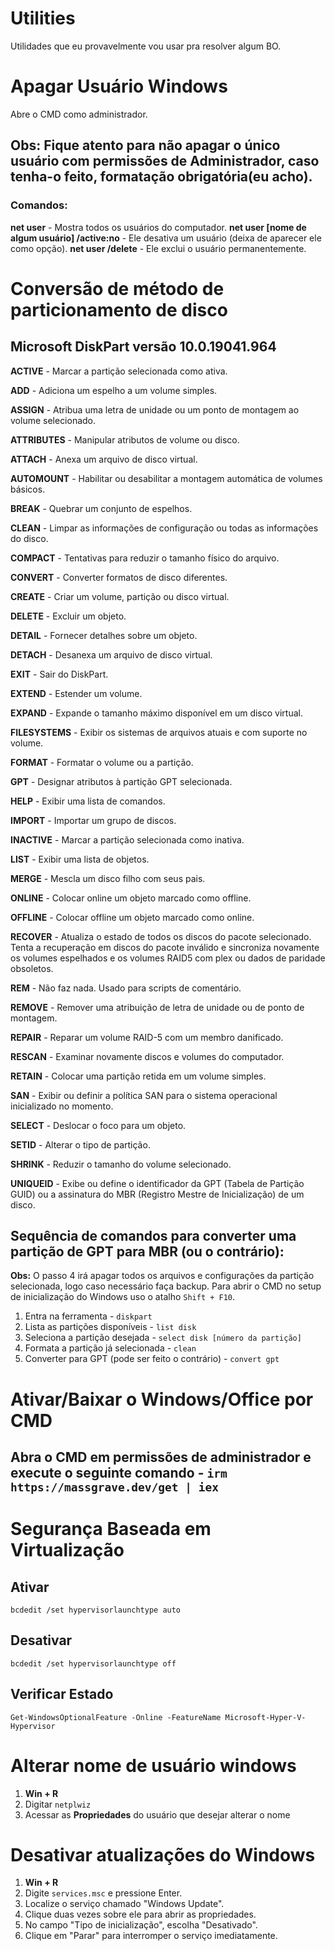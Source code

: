 # Utilities
Utilidades que eu provavelmente vou usar  pra resolver algum BO.

# Apagar Usuário Windows
Abre o CMD como administrador.

## Obs: Fique atento para não apagar o único usuário com permissões de Administrador, caso tenha-o feito, formatação obrigatória(eu acho).

### Comandos:

**net user** - Mostra todos os usuários do computador.
**net user [nome de algum usuário] /active:no** - Ele desativa um usuário (deixa de aparecer ele como opção).
**net user /delete** - Ele exclui o usuário permanentemente.



# Conversão de método de particionamento de disco

## Microsoft DiskPart versão 10.0.19041.964

**ACTIVE** - Marcar a partição selecionada como ativa.

**ADD** - Adiciona um espelho a um volume simples.

**ASSIGN** - Atribua uma letra de unidade ou um ponto de montagem ao volume selecionado.

**ATTRIBUTES** - Manipular atributos de volume ou disco.

**ATTACH** - Anexa um arquivo de disco virtual.

**AUTOMOUNT** - Habilitar ou desabilitar a montagem automática de volumes básicos.

**BREAK** - Quebrar um conjunto de espelhos.

**CLEAN** - Limpar as informações de configuração ou todas as informações do disco.

**COMPACT** - Tentativas para reduzir o tamanho físico do arquivo.

**CONVERT** - Converter formatos de disco diferentes.

**CREATE** - Criar um volume, partição ou disco virtual.

**DELETE** - Excluir um objeto.

**DETAIL** - Fornecer detalhes sobre um objeto.

**DETACH** - Desanexa um arquivo de disco virtual.

**EXIT** - Sair do DiskPart.

**EXTEND** - Estender um volume.

**EXPAND** - Expande o tamanho máximo disponível em um disco virtual.

**FILESYSTEMS** - Exibir os sistemas de arquivos atuais e com suporte no volume.

**FORMAT** - Formatar o volume ou a partição.

**GPT** - Designar atributos à partição GPT selecionada.

**HELP** - Exibir uma lista de comandos.

**IMPORT** - Importar um grupo de discos.

**INACTIVE** - Marcar a partição selecionada como inativa.

**LIST** - Exibir uma lista de objetos.

**MERGE** - Mescla um disco filho com seus pais.

**ONLINE** - Colocar online um objeto marcado como offline.

**OFFLINE** - Colocar offline um objeto marcado como online.

**RECOVER** - Atualiza o estado de todos os discos do pacote selecionado. Tenta a recuperação em discos do pacote inválido e sincroniza novamente os volumes espelhados e os volumes RAID5 com plex ou dados de paridade obsoletos.

**REM** - Não faz nada. Usado para scripts de comentário.

**REMOVE** - Remover uma atribuição de letra de unidade ou de ponto de montagem.

**REPAIR** - Reparar um volume RAID-5 com um membro danificado.

**RESCAN** - Examinar novamente discos e volumes do computador.

**RETAIN** - Colocar uma partição retida em um volume simples.

**SAN** - Exibir ou definir a política SAN para o sistema operacional inicializado no momento.

**SELECT** - Deslocar o foco para um objeto.

**SETID** - Alterar o tipo de partição.

**SHRINK** - Reduzir o tamanho do volume selecionado.

**UNIQUEID** - Exibe ou define o identificador da GPT (Tabela de Partição GUID) ou a assinatura do MBR (Registro Mestre de Inicialização) de um disco.


## Sequência de comandos para converter uma partição de GPT para MBR (ou o contrário):

**Obs:** O passo 4 irá apagar todos os arquivos e configurações da partição selecionada, logo caso necessário faça backup.
Para abrir o CMD no setup de inicialização do Windows uso o atalho `Shift + F10`.

1. Entra na ferramenta - `diskpart`
2. Lista as partições disponíveis - `list disk`
3. Seleciona a partição desejada - `select disk [número da partição]`
4. Formata a partição já selecionada - `clean`
5. Converter para GPT (pode ser feito o contrário) - `convert gpt`



# Ativar/Baixar o Windows/Office por CMD
## Abra o CMD em permissões de administrador e execute o seguinte comando -  `irm https://massgrave.dev/get | iex`

#  Segurança Baseada em Virtualização
## Ativar
`bcdedit /set hypervisorlaunchtype auto`
## Desativar
`bcdedit /set hypervisorlaunchtype off`
## Verificar Estado
`Get-WindowsOptionalFeature -Online -FeatureName Microsoft-Hyper-V-Hypervisor`



# Alterar nome de usuário windows

1. **Win + R**
2. Digitar `netplwiz`
3. Acessar as **Propriedades** do usuário que desejar alterar o nome



# Desativar atualizações do Windows

1. **Win + R**
2. Digite `services.msc` e pressione Enter.
3. Localize o serviço chamado "Windows Update".
4. Clique duas vezes sobre ele para abrir as propriedades.
5. No campo "Tipo de inicialização", escolha "Desativado".
6. Clique em "Parar" para interromper o serviço imediatamente.
